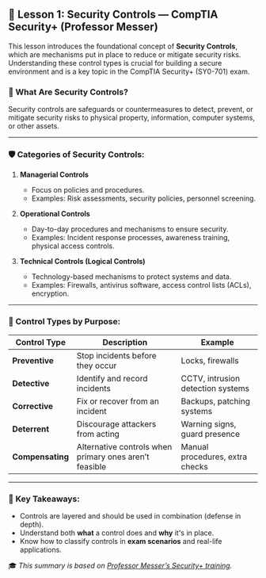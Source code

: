 ## 📘 Lesson 1: Security Controls — CompTIA Security+ (Professor Messer)

This lesson introduces the foundational concept of **Security Controls**, which are mechanisms put in place to reduce or mitigate security risks. Understanding these control types is crucial for building a secure environment and is a key topic in the CompTIA Security+ (SY0-701) exam.

### 🔐 What Are Security Controls?
Security controls are safeguards or countermeasures to detect, prevent, or mitigate security risks to physical property, information, computer systems, or other assets.

---

### 🛡️ Categories of Security Controls:

1. **Managerial Controls**
   - Focus on policies and procedures.
   - Examples: Risk assessments, security policies, personnel screening.

2. **Operational Controls**
   - Day-to-day procedures and mechanisms to ensure security.
   - Examples: Incident response processes, awareness training, physical access controls.

3. **Technical Controls (Logical Controls)**
   - Technology-based mechanisms to protect systems and data.
   - Examples: Firewalls, antivirus software, access control lists (ACLs), encryption.

---

### 🧭 Control Types by Purpose:

| Control Type  | Description                          | Example                             |
|---------------|--------------------------------------|-------------------------------------|
| **Preventive** | Stop incidents before they occur     | Locks, firewalls                    |
| **Detective**  | Identify and record incidents        | CCTV, intrusion detection systems   |
| **Corrective** | Fix or recover from an incident      | Backups, patching systems           |
| **Deterrent**  | Discourage attackers from acting     | Warning signs, guard presence       |
| **Compensating** | Alternative controls when primary ones aren’t feasible | Manual procedures, extra checks     |

---

### 📌 Key Takeaways:
- Controls are layered and should be used in combination (defense in depth).
- Understand both **what** a control does and **why** it's in place.
- Know how to classify controls in **exam scenarios** and real-life applications.

🎓 *This summary is based on [Professor Messer’s Security+ training](https://www.youtube.com/watch?v=STM3EUvL7wg&list=PLG49S3nxzAnl4QDVqK-hOnoqcSKEIDDuv&index=2).*

